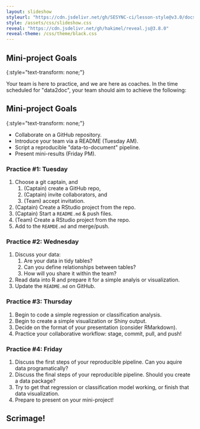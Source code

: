 ```yaml
---
layout: slideshow
styleurl: "https://cdn.jsdelivr.net/gh/SESYNC-ci/lesson-style@v3.0/docs"
style: /assets/css/slideshow.css
reveal: "https://cdn.jsdelivr.net/gh/hakimel/reveal.js@3.8.0"
reveal-theme: /css/theme/black.css
---
```


<section markdown="block">

## Mini-project Goals
{:style="text-transform: none;"}

Your team is here to practice, and we are here as coaches. In the time
scheduled for "data2doc", your team should aim to achieve the following:

</section>

<section markdown="block">

## Mini-project Goals
{:style="text-transform: none;"}

- Collaborate on a GitHub repository.
- Introduce your team via a README (Tuesday AM).
- Script a reproducible "data-to-document" pipeline.
- Present mini-results (Friday PM).

</section>

<section markdown="block">

### Practice #1: Tuesday

1. Choose a git captain, and
    1. (Captain) create a GitHub repo,
    1. (Captain) invite collaborators, and
    1. (Team) accept invitation.
1. (Captain) Create a RStudio project from the repo.
1. (Captain) Start a `README.md` & push files.
1. (Team) Create a RStudio project from the repo.
1. Add to the `REAMDE.md` and merge/push.

</section>

<section markdown="block">

### Practice #2: Wednesday

1. Discuss your data:
   1. Are your data in tidy tables?
   1. Can you define relationships between tables?
   1. How will you share it within the team?
1. Read data into R and prepare it for a simple analyis or visualization.
1. Update the `README.md` on GitHub.

</section>

<section markdown="block">

### Practice #3: Thursday

1. Begin to code a simple regression or classification analysis.
1. Begin to create a simple visualization or Shiny output.
1. Decide on the format of your presentation (consider RMarkdown).
1. Practice your collaborative workflow: stage, commit, pull, and push!

</section>

<section markdown="block">

### Practice #4: Friday

1. Discuss the first steps of your reproducible pipeline. Can you aquire data programatically?
1. Discuss the final steps of your reproducible pipeline. Should you create a data package?
1. Try to get that regression or classification model working, or finish that data visualization.
1. Prepare to present on your mini-project!

</section>

<section markdown="block">

## Scrimage!

</section>
